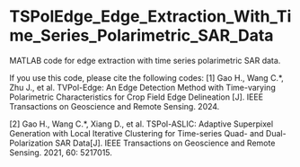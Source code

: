 # TSPolEdge_Edge_Extraction_With_Time_Series_Polarimetric_SAR_Data
MATLAB code for edge extraction with time series polarimetric SAR data. 

If you use this code, please cite the following codes:
[1] Gao H., Wang C.*, Zhu J., et al. TVPol-Edge: An Edge Detection Method with Time-varying Polarimetric Characteristics for Crop Field Edge Delineation [J]. IEEE Transactions on Geoscience and Remote Sensing. 2024.

[2] Gao H., Wang C.*, Xiang D., et al. TSPol-ASLIC: Adaptive Superpixel Generation with Local Iterative Clustering for Time-series Quad- and Dual-Polarization SAR Data[J]. IEEE Transactions on Geoscience and Remote Sensing. 2021, 60: 5217015.
